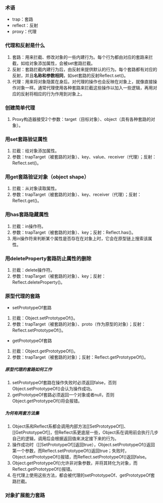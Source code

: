 ### 术语
* trap：套路
* reflect：反射
* proxy：代理
### 代理和反射是什么
1. 套路：用来拦截、修改对象的一些内建行为。每个行为都由对应的套路来拦截，如给对象添加属性，会被set套路拦截。
2. 反射：套路拦截内建行为后，由反射来提供默认的行为。每个套路都有对应的反射，并且**名称和参数相同**，如set套路的反射Reflect.set()。
3. 代理：用来将对象隐匿在身后。对代理的操作也会反映在对象上，就像直接操作对象一样。通常代理使用各种套路来拦截这些操作以加入一些逻辑，再用对应的反射将相应的行为作用到对象上。
### 创建简单代理
1. Proxy构造器接受2个参数：target（目标对象）、object（具有各种套路的对象）。
### 用set套路验证属性
1. 拦截：给对象添加属性。
2. 参数：trapTarget（被套路的对象）、key、value、receiver（代理）；反射：Reflect.set()。
### 用get套路验证对象（object shape）
1. 拦截：从对象读取属性。
2. 参数：trapTarget（被套路的对象）、key、receiver（代理）；反射：Reflect.get()。
### 用has套路隐藏属性
1. 拦截：in操作符。
2. 参数：trapTarget（被套路的对象）、key；反射：Reflect.has()。
3. 用in操作符来判断某个属性是否存在在对象上时，它会在原型链上搜索该属性。
### 用deleteProperty套路防止属性的删除
1. 拦截：delete操作符。
2. 参数：trapTarget（被套路的对象）、key；反射：Reflect.deleteProperty()。
### 原型代理的套路
* setPrototypeOf套路
1. 拦截：Object.setPrototypeOf()。
2. 参数：trapTarget（被套路的对象）、proto（作为原型的对象）；反射：Reflect.setPrototypeOf()。
* getPrototypeOf套路
1. 拦截：Object.getPrototypeOf()。
2. 参数：trapTarget（被套路的对象）；反射：Reflect.getPrototypeOf()。
##### 原型代理的套路如何工作
1. setPrototypeOf套路在操作失败时必须返回false，否则Object.setPrototypeOf()会认为操作成功。
2. getPrototypeOf套路必须返回一个对象或者null，否则Object.getPrototypeOf()将会报错。
##### 为何有两套方法集
1. Object系和Reflect系都会调用内部方法[[SetPrototypeOf]]、[[GetPrototypeOf]]，但Reflect系更底层一些，Object系在调用前会执行几步自己的逻辑，调用后会根据返回值来决定接下来的行为。
2. 操作成功时（[[SetPrototypeOf]]返回true），Object.setPrototypeOf()返回第一个参数，而Reflect.setPrototypeOf()返回true；失败时，Object.setPrototypeOf()报错，而Reflect.setPrototypeOf()返回false。
3. Object.getPrototypeOf()允许非对象参数，并将其转化为对象，而Reflect.getPrototypeOf()报错。
4. 在代理上使用这些方法，都会被代理的setPrototypeOf、getPrototypeOf套路拦截。
### 对象扩展能力套路
